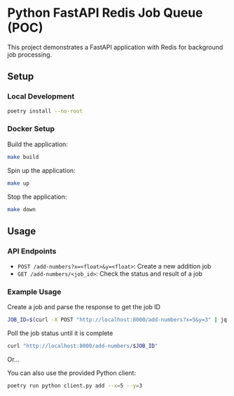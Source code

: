 # Python FastAPI Redis Job Queue (POC)

This project demonstrates a FastAPI application with Redis for background job processing.

## Setup

### Local Development

```bash
poetry install --no-root
```

### Docker Setup

Build the application:
```bash
make build
```

Spin up the application:
```bash
make up
```

Stop the application:
```bash
make down
```

## Usage

### API Endpoints

- `POST /add-numbers?x=<float>&y=<float>`: Create a new addition job
- `GET /add-numbers/<job_id>`: Check the status and result of a job

### Example Usage

Create a job and parse the response to get the job ID
```bash
JOB_ID=$(curl -X POST "http://localhost:8000/add-numbers?x=5&y=3" | jq -r '.job_id')
```

Poll the job status until it is complete
```bash
curl "http://localhost:8000/add-numbers/$JOB_ID"
```

Or...

You can also use the provided Python client:
```bash
poetry run python client.py add --x=5 --y=3
```
